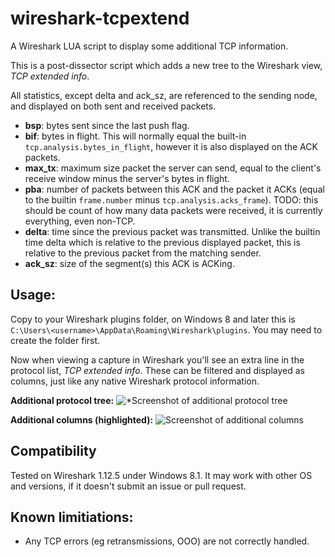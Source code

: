 # wireshark-tcpextend
A Wireshark LUA script to display some additional TCP information.

This is a post-dissector script which adds a new tree to the Wireshark view, _TCP extended info_.

All statistics, except delta and ack_sz, are referenced to the sending node, and displayed on both sent and received packets.
* **bsp**: bytes sent since the last push flag.
* **bif**: bytes in flight. This will normally equal the built-in `tcp.analysis.bytes_in_flight`, however it is also displayed on the ACK packets.
* **max_tx**: maximum size packet the server can send, equal to the client's receive window minus the server's bytes in flight.
* **pba**: number of packets between this ACK and the packet it ACKs (equal to the builtin `frame.number` minus `tcp.analysis.acks_frame`). TODO: this should be count of how many data packets were received, it is currently everything, even non-TCP.
* **delta**: time since the previous packet was transmitted. Unlike the builtin time delta which is relative to the previous displayed packet, this is relative to the previous packet from the matching sender.
* **ack_sz**: size of the segment(s) this ACK is ACKing.

## Usage:
Copy to your Wireshark plugins folder, on Windows 8 and later this is `C:\Users\<username>\AppData\Roaming\Wireshark\plugins`. You may need to create the folder first.

Now when viewing a capture in Wireshark you'll see an extra line in the protocol list, _TCP extended info_. These can be filtered and displayed as columns, just like any native Wireshark protocol information.

**Additional protocol tree:**
![*Screenshot of additional protocol tree](https://cloud.githubusercontent.com/assets/1311209/8895529/37743090-3432-11e5-9298-24b1b30ef188.png)

**Additional columns (highlighted):**
![Screenshot of additional columns](https://cloud.githubusercontent.com/assets/1311209/8146105/c0498890-127a-11e5-8f7f-003e927dac23.png)

## Compatibility
Tested on Wireshark 1.12.5 under Windows 8.1. It may work with other OS and versions, if it doesn't submit an issue or pull request.

## Known limitiations:
* Any TCP errors (eg retransmissions, OOO) are not correctly handled.
